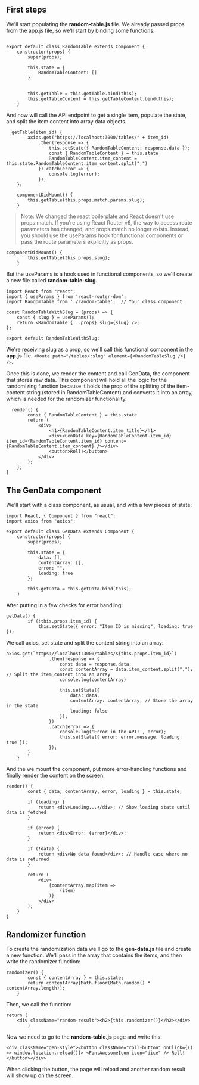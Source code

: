 ## First steps

We'll start populating the **random-table.js** file. We already passed props from the app.js file, so we'll start by binding some functions:

```

export default class RandomTable extends Component {
    constructor(props) {
        super(props);

        this.state = {
            RandomTableContent: []
        }


        this.getTable = this.getTable.bind(this);
        this.getTableContent = this.getTableContent.bind(this);
    }
```

And now will call the API endpoint to get a single item, populate the state, and split the item content into array data objects. 

```
  getTable(item_id) {
        axios.get("https://localhost:3000/tables/" + item_id)
            .then(response => {
                this.setState({ RandomTableContent: response.data });
                const { RandomTableContent } = this.state
                RandomTableContent.item_content = this.state.RandomTableContent.item_content.split(",")
            }).catch(error => {
                console.log(error);
            });
    };

    componentDidMount() {
        this.getTable(this.props.match.params.slug);
    }
```

> Note: We changed the react boilerplate and React doesn't use props.match. If you're using React Router v6, the way to access route parameters has changed, and props.match no longer exists. Instead, you should use the useParams hook for functional components or pass the route parameters explicitly as props.
```
componentDidMount() {
        this.getTable(this.props.slug);
    }
```

But the useParams is a hook used in functional components, so we'll create a new file called **random-table-slug**.

```
import React from "react";
import { useParams } from 'react-router-dom';
import RandomTable from './random-table';  // Your class component

const RandomTableWithSlug = (props) => {
    const { slug } = useParams();
    return <RandomTable {...props} slug={slug} />;
};

export default RandomTableWithSlug;
```

We're receiving slug as a prop, so we'll call this functional component in the **app.js** file. ``<Route path="/tables/:slug" element={<RandomTableSlug />} />``.

Once this is done, we render the content and call GenData, the component that stores raw data. This component will hold all the logic for the randomizing function because it holds the prop of the splitting of the item-content string (stored in RandomTableContent) and converts it into an array, which is needed for the randomizer functionality.

```
  render() {
        const { RandomTableContent } = this.state
        return (
            <div>
                <h1>{RandomTableContent.item_title}</h1>
                <div><GenData key={RandomTableContent.item_id} item_id={RandomTableContent.item_id} content={RandomTableContent.item_content} /></div>
                <button>Roll!</button>
            </div>
        );
    };
}
```

## The GenData component

We'll start with a class component, as usual, and with a few pieces of state:

```
import React, { Component } from "react";
import axios from "axios";

export default class GenData extends Component {
    constructor(props) {
        super(props);

        this.state = {
            data: [],
            contentArray: [],
            error: "",
            loading: true
        };

        this.getData = this.getData.bind(this);
    }
```

After putting in a few checks for error handling:

```
getData() {
        if (!this.props.item_id) {
            this.setState({ error: "Item ID is missing", loading: true });
```

We call axios, set state and split the content string into an array:

```
axios.get(`https://localhost:3000/tables/${this.props.item_id}`)
                .then(response => {
                    const data = response.data;
                    const contentArray = data.item_content.split(","); // Split the item_content into an array
                    console.log(contentArray)

                    this.setState({
                        data: data,
                        contentArray: contentArray, // Store the array in the state
                        loading: false
                    });
                })
                .catch(error => {
                    console.log('Error in the API:', error);
                    this.setState({ error: error.message, loading: true });
                });
        }
    }
```

And the we mount the component, put more error-handling functions and finally render the content on the screen:

```
render() {
        const { data, contentArray, error, loading } = this.state;

        if (loading) {
            return <div>Loading...</div>; // Show loading state until data is fetched
        }

        if (error) {
            return <div>Error: {error}</div>;
        }

        if (!data) {
            return <div>No data found</div>; // Handle case where no data is returned
        }

        return (
            <div>
                {contentArray.map(item =>
                    (item)
                )}
            </div>
        );
    }
}
```

## Randomizer function

To create the randomization data we'll go to the **gen-data.js** file and create a new function. We'll pass in the array that contains the items, and then write the randomizer function:

```
randomizer() {
        const { contentArray } = this.state;
        return contentArray[Math.floor(Math.random() * contentArray.length)];
    }
```

Then, we call the function:

```
return (
    <div className="random-result"><h2>{this.randomizer()}</h2></div>
        )
```

Now we need to go to the **random-table.js** page and write this: 

```
<div className="gen-style"><button className="roll-button" onClick={() => window.location.reload()}> <FontAwesomeIcon icon="dice" /> Roll!</button></div>
```

When clicking the button, the page will reload and another random result will show up on the screen.

